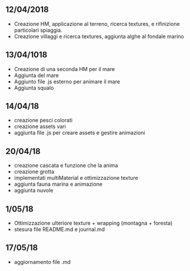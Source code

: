 ## 12/04/2018
- Creazione HM, applicazione al terreno, ricerca textures, e rifinizione particolari spiaggia.
- Creazione villaggi e ricerca textures, aggiunta alghe al fondale marino

## 13/04/1018
- Creazione di una seconda HM per il mare
- Aggiunta del mare
- Aggiunto file .js esterno per animare il mare
- Aggiunta squalo

## 14/04/18
- creazione pesci colorati
- creazione assets vari
- aggiunta file .js per creare assets e gestire animazioni

## 20/04/18
- creazione cascata e funzione che la anima
- creazione grotta
- implementati multiMaterial e ottimizzazione texture
- aggiunta fauna marina e animazione
- aggiunta nuvole

## 1/05/18
- Ottimizzazione ulteriore texture + wrapping (montagna + foresta)
- stesura file README.md e journal.md

## 17/05/18
- aggiornamento file .md
